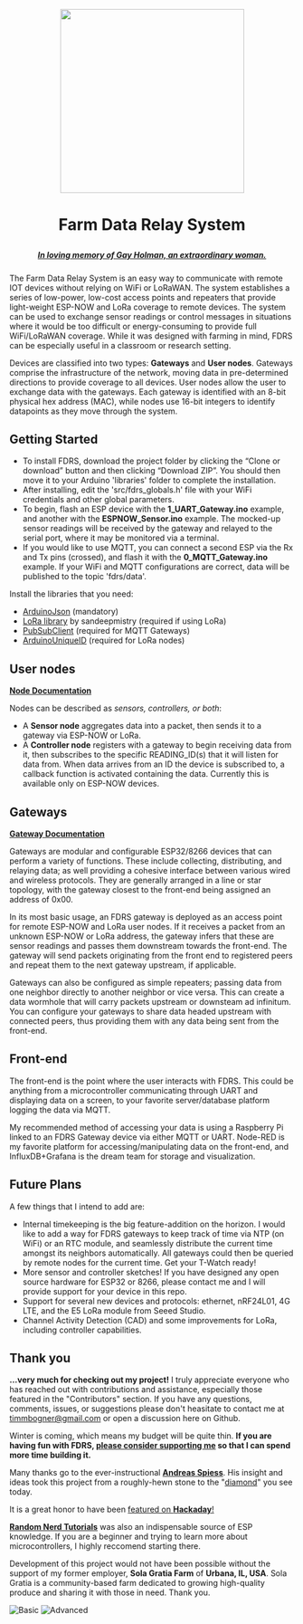 <p align="center"><img src="extras/fdrs_logo.svg" width="325">

# <p align="center">Farm Data Relay System

##### <p align="center">[***In loving memory of Gay Holman, an extraordinary woman.***](https://www.facebook.com/CFECI/posts/2967989419953119) #####

The Farm Data Relay System is an easy way to communicate with remote IOT devices without relying on WiFi or LoRaWAN. The system establishes a series of low-power, low-cost access points and repeaters that provide light-weight ESP-NOW and LoRa coverage to remote devices. The system can be used to exchange sensor readings or control messages in situations where it would be too difficult or energy-consuming to provide full WiFi/LoRaWAN coverage. While it was designed with farming in mind, FDRS can be especially useful in a classroom or research setting. 

Devices are classified into two types: **Gateways** and **User nodes**. Gateways comprise the infrastructure of the network, moving data in pre-determined directions to provide coverage to all devices. User nodes allow the user to exchange data with the gateways. Each gateway is identified with an 8-bit physical hex address (MAC), while nodes use 16-bit integers to identify datapoints as they move through the system.

## Getting Started
- To install FDRS, download the project folder by clicking the “Clone or download” button and then clicking “Download ZIP”. You should then move it to your Arduino 'libraries' folder to complete the installation.
- After installing, edit the 'src/fdrs_globals.h' file with your WiFi credentials and other global parameters.
- To begin, flash an ESP device with the **1_UART_Gateway.ino** example, and another with the **ESPNOW_Sensor.ino** example. The mocked-up sensor readings will be received by the gateway and relayed to the serial port, where it may be monitored via a terminal.
- If you would like to use MQTT, you can connect a second ESP via the Rx and Tx pins (crossed), and flash it with the **0_MQTT_Gateway.ino** example. If your WiFi and MQTT configurations are correct, data will be published to the topic 'fdrs/data'.

 
Install the libraries that you need:
- [ArduinoJson](https://arduinojson.org/) (mandatory)
- [LoRa library](https://github.com/sandeepmistry/arduino-LoRa) by sandeepmistry (required if using LoRa)
- [PubSubClient](https://github.com/knolleary/pubsubclient/) (required for MQTT Gateways)
- [ArduinoUniqueID](https://github.com/ricaun/ArduinoUniqueID) (required for LoRa nodes)

## User nodes
**[Node Documentation](/extras/Node.md)**

Nodes can be described as *sensors, controllers, or both*:
- A **Sensor node** aggregates data into a packet, then sends it to a gateway via ESP-NOW or LoRa.
- A **Controller node** registers with a gateway to begin receiving data from it, then subscribes to the specific READING_ID(s) that it will listen for data from. When data arrives from an ID the device is subscribed to, a callback function is activated containing the data. Currently this is available only on ESP-NOW devices. 
  
## Gateways
**[Gateway Documentation](extras/Gateway.md)**
  
Gateways are modular and configurable ESP32/8266 devices that can perform a variety of functions. These include collecting, distributing, and relaying data; as well providing a cohesive interface between various wired and wireless protocols. They are generally arranged in a line or star topology, with the gateway closest to the front-end being assigned an address of 0x00.

In its most basic usage, an FDRS gateway is deployed as an access point for remote ESP-NOW and LoRa user nodes. If it receives a packet from an unknown ESP-NOW or LoRa address, the gateway infers that these are sensor readings and passes them downstream towards the front-end. The gateway will send packets originating from the front end to registered peers and repeat them to the next gateway upstream, if applicable. 
 
Gateways can also be configured as simple repeaters; passing data from one neighbor directly to another neighbor or vice versa. This can create a data wormhole that will carry packets upstream or downsteam ad infinitum. You can configure your gateways to share data headed upstream with connected peers, thus providing them with any data being sent from the front-end.
  
## Front-end
 The front-end is the point where the user interacts with FDRS. This could be anything from a microcontroller communicating through UART and displaying data on a screen, to your favorite server/database platform logging the data via MQTT.
 
My recommended method of accessing your data is using a Raspberry Pi linked to an FDRS Gateway device via either MQTT or UART. Node-RED is my favorite platform for accessing/manipulating data on the front-end, and InfluxDB+Grafana is the dream team for storage and visualization. 


## Future Plans
 A few things that I intend to add are:
- Internal timekeeping is the big feature-addition on the horizon. I would like to add a way for FDRS gateways to keep track of time via NTP (on WiFi) or an RTC module, and seamlessly distribute the current time amongst its neighbors automatically. All gateways could then be queried by remote nodes for the current time. Get your T-Watch ready!
- More sensor and controller sketches! If you have designed any open source hardware for ESP32 or 8266, please contact me and I will provide support for your device in this repo.
- Support for several new devices and protocols: ethernet, nRF24L01, 4G LTE, and the E5 LoRa module from Seeed Studio.
- Channel Activity Detection (CAD) and some improvements for LoRa, including controller capabilities.
 
## Thank you
**...very much for checking out my project!** I truly appreciate everyone who has reached out with contributions and assistance, especially those featured in the "Contributors" section. If you have any questions, comments, issues, or suggestions please don't heasitate to contact me at timmbogner@gmail.com or open a discussion here on Github.

Winter is coming, which means my budget will be quite thin. **If you are having fun with FDRS, [please consider supporting me](https://www.buymeacoffee.com/TimmB) so that I can spend more time building it.**

Many thanks go to the ever-instructional [**Andreas Spiess**](https://www.youtube.com/channel/UCu7_D0o48KbfhpEohoP7YSQ). His insight and ideas took this project from a roughly-hewn stone to the "[diamond](https://youtu.be/6JI5wZABWmA)" you see today. 

It is a great honor to have been [featured on **Hackaday**!](https://hackaday.com/2022/07/02/farm-data-relay-system/)
  
[**Random Nerd Tutorials**](https://randomnerdtutorials.com/) was also an indispensable source of ESP knowledge. If you are a beginner and trying to learn more about   microcontrollers, I highly reccomend starting there.
  

Development of this project would not have been possible without the support of my former employer, **Sola Gratia Farm** of **Urbana, IL, USA**.  Sola Gratia is a community-based farm dedicated to growing high-quality produce and sharing it with those in need. Thank you.
  

  
![Basic](extras/Basic_Setup.png)
![Advanced](extras/Advanced_Setup.png)
